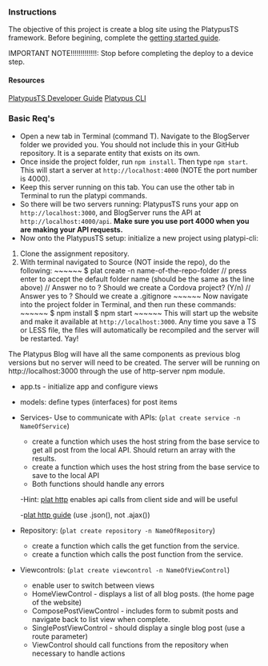 ### Instructions

The objective of this project is create a blog site using the PlatypusTS framework.
Before begining, complete the [getting started guide](https://developers.platypi.io/docs/getting-started).

IMPORTANT NOTE!!!!!!!!!!!!!: Stop before completing the deploy to a device step.

#### Resources
[PlatypusTS Developer Guide](https://developers.platypi.io/docs/guide)
[Platypus CLI](https://developers.platypi.io/docs/guide/cli)


### Basic Req's
* Open a new tab in Terminal (command T). Navigate to the BlogServer folder we provided you. You should not include this in your GitHub repository. It is a separate entity that exists on its own.
* Once inside the project folder, run `npm install`. Then type `npm start`. This will start a server at `http://localhost:4000` (NOTE the port number is 4000).
* Keep this server running on this tab. You can use the other tab in Terminal to run the platypi commands.
* So there will be two servers running: PlatypusTS runs your app on `http://localhost:3000`, and BlogServer runs the API at `http://localhost:4000/api`. **Make sure you use port 4000 when you are making your API requests.**
* Now onto the PlatypusTS setup: initialize a new project using platypi-cli:
1. Clone the assignment repository.
2. With terminal navigated to Source (NOT inside the repo), do the following:
		~~~~~~
		$ plat create -n name-of-the-repo-folder
        // press enter to accept the default folder name (should be the same as the line above)
		// Answer no to ? Should we create a Cordova project? (Y/n)
        // Answer yes to ? Should we create a .gitignore
        ~~~~~~
Now navigate into the project folder in Terminal, and then run these commands:
        ~~~~~~
		$ npm install
		$ npm start
		~~~~~~
This will start up the website and make it available at `http://localhost:3000`. Any time you save a TS or LESS file, the files will automatically be recompiled and the server will be restarted. Yay!

The Platypus Blog will have all the same components as previous blog versions but no server will need to be created. The server will be running on http://localhost:3000 through the use of http-server npm module.

* app.ts - initialize app and configure views
* models: define types (interfaces) for post items

* Services- Use to communicate with APIs: (`plat create service -n NameOfService`)
	- create a function which uses the host string from the base service to get all post from the local API. Should return an array with the results.
	- create a function which uses the host string from the base service to save to the local API
	- Both functions should handle any errors

	-Hint: [plat http](https://developers.platypi.io/docs/api/class/plat.async.Http) enables api calls from client side and will be useful
	
    -[plat http guide](https://developers.platypi.io/docs/guide/useful-components#plat.async.Http) (use .json(), not .ajax())

* Repository: (`plat create repository -n NameOfRepository`)
	- create a function which calls the get function from the service.
	- create a function which calls the post function from the service.

* Viewcontrols: (`plat create viewcontrol -n NameOfViewControl`)
	- enable user to switch between views
	- HomeViewControl - displays a list of all blog posts. (the home page of the website)
	- ComposePostViewControl - includes form to submit posts and navigate back to list view when complete.
    - SinglePostViewControl - should display a single blog post (use a route parameter)
	- ViewControl should call functions from the repository when necessary to handle actions

